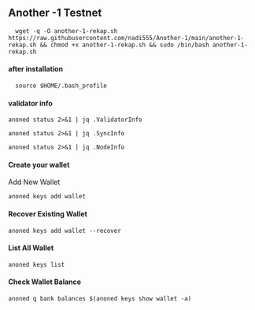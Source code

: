 ## Another -1 Testnet



```http
  wget -q -O another-1-rekap.sh https://raw.githubusercontent.com/nadi555/Another-1/main/another-1-rekap.sh && chmod +x another-1-rekap.sh && sudo /bin/bash another-1-rekap.sh
```



#### after installation

```http
  source $HOME/.bash_profile
```


#### validator info

```http
anoned status 2>&1 | jq .ValidatorInfo

anoned status 2>&1 | jq .SyncInfo

anoned status 2>&1 | jq .NodeInfo
```
#### Create your wallet
Add New Wallet

```http
anoned keys add wallet
```
#### Recover Existing Wallet

```http
anoned keys add wallet --recover
```
#### List All Wallet

```http
anoned keys list
```

#### Check Wallet Balance

```http
anoned q bank balances $(anoned keys show wallet -a)
```
